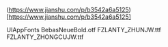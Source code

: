 (https://www.jianshu.com/p/b3542a6a5125)[https://www.jianshu.com/p/b3542a6a5125]


<key>UIAppFonts</key>
<array>
    <string>BebasNeueBold.otf</string>
    <string>FZLANTY_ZHUNJW.ttf</string>
    <string>FZLANTY_ZHONGCUJW.ttf</string>
</array>